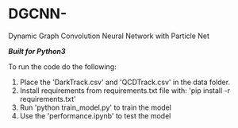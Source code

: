 # DGCNN-
Dynamic Graph Convolution Neural Network with Particle Net

***Built for Python3***

To run the code do the following:

1) Place the 'DarkTrack.csv' and 'QCDTrack.csv' in the data folder.
2) Install requirements from requirements.txt file with: 'pip install -r requirements.txt'
3) Run 'python train_model.py' to train the model
4) Use the 'performance.ipynb' to test the model
